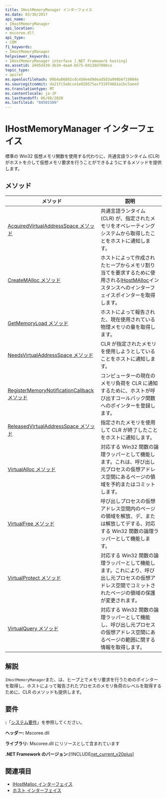 ```yaml
---
title: IHostMemoryManager インターフェイス
ms.date: 03/30/2017
api_name:
- IHostMemoryManager
api_location:
- mscoree.dll
api_type:
- COM
f1_keywords:
- IHostMemoryManager
helpviewer_keywords:
- IHostMemoryManager interface [.NET Framework hosting]
ms.assetid: a945d439-3b34-4aa4-b575-8413dd7806ce
topic_type:
- apiref
ms.openlocfilehash: 09b4a06892cdc450eed9dead503a990b6f19804e
ms.sourcegitcommit: da21fc5a8cce1e028575acf31974681a1bc5aeed
ms.translationtype: MT
ms.contentlocale: ja-JP
ms.lasthandoff: 06/08/2020
ms.locfileid: "84501509"
---
```

# <a name="ihostmemorymanager-interface"></a>IHostMemoryManager インターフェイス
標準の Win32 仮想メモリ関数を使用する代わりに、共通言語ランタイム (CLR) がホストを介して仮想メモリ要求を行うことができるようにするメソッドを提供します。  
  
## <a name="methods"></a>メソッド  
  
|メソッド|説明|  
|------------|-----------------|  
|[AcquiredVirtualAddressSpace メソッド](ihostmemorymanager-acquiredvirtualaddressspace-method.md)|共通言語ランタイム (CLR) が、指定されたメモリをオペレーティングシステムから取得したことをホストに通知します。|  
|[CreateMAlloc メソッド](ihostmemorymanager-createmalloc-method.md)|ホストによって作成されたヒープからメモリ割り当てを要求するために使用される[IHostMAlloc](ihostmalloc-interface.md)インスタンスへのインターフェイスポインターを取得します。|  
|[GetMemoryLoad メソッド](ihostmemorymanager-getmemoryload-method.md)|ホストによって報告された、現在使用されている物理メモリの量を取得します。|  
|[NeedsVirtualAddressSpace メソッド](ihostmemorymanager-needsvirtualaddressspace-method.md)|CLR が指定されたメモリを使用しようとしていることをホストに通知します。|  
|[RegisterMemoryNotificationCallback メソッド](ihostmemorymanager-registermemorynotificationcallback-method.md)|コンピューターの現在のメモリ負荷を CLR に通知するために、ホストが呼び出すコールバック関数へのポインターを登録します。|  
|[ReleasedVirtualAddressSpace メソッド](ihostmemorymanager-releasedvirtualaddressspace-method.md)|指定されたメモリを使用して CLR が終了したことをホストに通知します。|  
|[VirtualAlloc メソッド](ihostmemorymanager-virtualalloc-method.md)|対応する Win32 関数の論理ラッパーとして機能します。これは、呼び出し元プロセスの仮想アドレス空間にあるページの領域を予約またはコミットします。|  
|[VirtualFree メソッド](ihostmemorymanager-virtualfree-method.md)|呼び出しプロセスの仮想アドレス空間内のページの領域を解放、デ、または解放してデする、対応する Win32 関数の論理ラッパーとして機能します。|  
|[VirtualProtect メソッド](ihostmemorymanager-virtualprotect-method.md)|対応する Win32 関数の論理ラッパーとして機能します。これにより、呼び出し元プロセスの仮想アドレス空間でコミットされたページの領域の保護が変更されます。|  
|[VirtualQuery メソッド](ihostmemorymanager-virtualquery-method.md)|対応する Win32 関数の論理ラッパーとして機能し、呼び出し元プロセスの仮想アドレス空間にあるページの範囲に関する情報を取得します。|  
  
## <a name="remarks"></a>解説  
 `IHostMemoryManager`また、は、ヒープ上でメモリ要求を行うためのポインターを取得し、ホストによって報告されたプロセスのメモリ負荷のレベルを取得するために、CLR のメソッドも提供します。  
  
## <a name="requirements"></a>要件  
 **:**「[システム要件](../../get-started/system-requirements.md)」を参照してください。  
  
 **ヘッダー:** Mscoree.dll  
  
 **ライブラリ:** Mscoree.dll にリソースとして含まれています  
  
 **.NET Framework のバージョン:**[!INCLUDE[net_current_v20plus](../../../../includes/net-current-v20plus-md.md)]  
  
## <a name="see-also"></a>関連項目

- [IHostMalloc インターフェイス](ihostmalloc-interface.md)
- [ホスト インターフェイス](hosting-interfaces.md)
